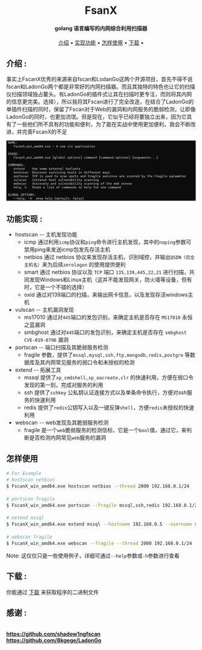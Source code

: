 
<h1 align="center">
  FsanX 
  <br>
</h1>

<h4 align="center">golang 语言编写的内网综合利用扫描器</h4>

<p align="center">
  <a href="#credits">介绍</a> •
  <a href="#key-features">实现功能</a></a> •
  <a href="#how-to-use">怎样使用</a> •
  <a href="#download">下载</a> •
  
</p>

## 介绍 :

事实上FscanX优秀的来源来自fscan和LodanGo这两个开源项目，首先不得不说fscan和LadonGo两个都是非常好的内网扫描器。而且其独特的特色也让它的扫描仪扫描领域独占鳌头。有LadonGo的插件式让其在扫描时更专注，而则将其内网的信息更完美。选择），所以我将其Fscan进行了完全改造，在结合了LadonGo的单插件扫描的同时，保留了Fscan对于Web的漏洞和内网服务的脆弱检测，让即像LadonGo的同时，也更加流氓。但是现在，它似乎已经将要独立出来，因为它具有了一些他们所不具有的功能和便利，为了能在实战中使用更加便利，我会不断改进，并完善FscanX的不足

![img.png](img/img.png)

## 功能实现 :

* hostscan -- 主机发现功能
    - icmp 通过利用`icmp`协议和`ping`命令进行主机发现，其中的`noping`参数可禁用ping来发送icmp包发先存活主机
    - netbios 通过 netbios 协议来发现存活主机，识别域控，并输出`QSDN（完全主机名）`来为后续`zerologon` 的使用提供便利
    - smart 通过 netbios 协议以及 `TCP` 端口 `135,139,445,22,21` 进行扫描，共同发现Windows和Linux主机（这并不能发现网关，防火墙等设备，但有时，它是一个不错的选择）
    - oxid 通过对139端口的扫描，来输出网卡信息，以及发现存活windows主机
* vulscan -- 主机漏洞发现
    - ms17010 通过对`445`端口的发包识别，来确定主机是否存在 `MS17010` 永恒之蓝漏洞
    - smbghost 通过对`445`端口的发包识别，来确定主机是否存在 `smbghost CVE-019-0796` 漏洞
* portscan -- 端口扫描及其脆弱服务检测
    - fragile 参数，提供了`mssql,mysql,ssh,ftp,mongodb,redis,postgre` 等数据库及其内网常见服务的弱口令和未授权的检测
* extend -- 拓展工具
    - mssql 提供了`xp_cmdshell,sp_oacreate,clr` 的快速利用，方便在弱口令发现的第一刻，完成对服务的利用
    - ssh 提供了`sshkey` 公私钥认证连接方式以及单条命令执行，方便对ssh服务的快速利用
    - redis 提供了`redis`公钥写入以及一键反弹`shell`，方便`redis`未授权的快速利用
* webscan -- web发现及其脆弱服务检测
   - fragile 是一个`web`脆弱服务的检测信标，它是一个`bool`值，通过它，来判断是否检测内网常见`web`服务的漏洞

## 怎样使用

```bash
# For Example 
# hostscan netbios 
$ FscanX_win_amd64.exe hostscan netbios --thread 2000 192.168.0.1/24

# portscan fragile
$ FscanX_win_amd64.exe portscan --fragile mssql,ssh,redis 192.168.0.1/24

# extend mssql
$ FscanX_win_amd64.exe extend mssql --hostname 192.168.0.5 --username sa --password admin@123 --cmd whoami 

# webscan fragile
$ FscanX_win_amd64.exe webscan --fragile --thread 2000 192.168.0.1/24
```

Note: 这仅仅只是一些使用例子，详细可通过`--help`参数或`-h`参数进行查看
## 下载 :
你能通过 [下载](https://github.com/amitmerchant1990/electron-markdownify/releases/tag/v1.2.0) 来获取程序的二进制文件
## 感谢 :
<br> <b>https://github.com/shadow1ngfscan</b>
<br> <b>https://github.com/8kgege/LadonGo</b>
